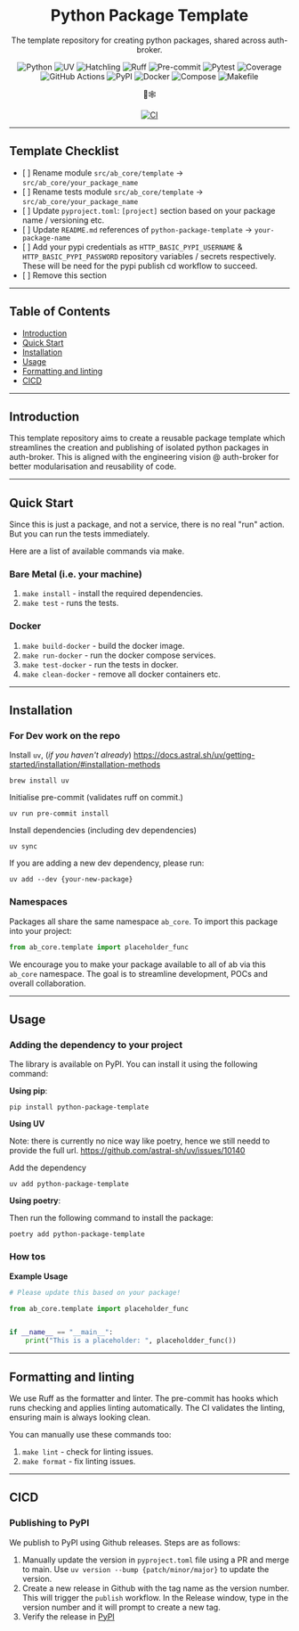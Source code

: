 <div align="center">

# Python Package Template

The template repository for creating python packages, shared across auth-broker.

![Python](https://img.shields.io/badge/Python-3.12-3670A0?style=for-the-badge&logo=python&logoColor=ffdd54)
![UV](https://img.shields.io/badge/UV-Fast-6E40C9?style=for-the-badge)
![Hatchling](https://img.shields.io/badge/Hatchling-PEP517-6E40C9?style=for-the-badge)
![Ruff](https://img.shields.io/badge/Ruff-Lint-000000?style=for-the-badge)
![Pre-commit](https://img.shields.io/badge/Pre--commit-Hooks-000000?style=for-the-badge)
![Pytest](https://img.shields.io/badge/Pytest-Unit%2BAsync-08979C?style=for-the-badge)
![Coverage](https://img.shields.io/badge/Cov-Reports-08979C?style=for-the-badge)
![GitHub Actions](https://img.shields.io/badge/Actions-CI%2FCD-F7B500?style=for-the-badge&logo=github-actions)
![PyPI](https://img.shields.io/badge/PyPI-Publish-6E40C9?style=for-the-badge)
![Docker](https://img.shields.io/badge/Docker-Builds-2496ED?style=for-the-badge&logo=docker)
![Compose](https://img.shields.io/badge/Compose-Local-2496ED?style=for-the-badge&logo=docker)
![Makefile](https://img.shields.io/badge/Makefile-Scripts-F7B500?style=for-the-badge)

🦜🕸️

[![CI](https://github.com/auth-broker/service-template/actions/workflows/ci.yaml/badge.svg?branch=main)](https://github.com/auth-broker/service-template/actions/workflows/ci.yaml)

</div>

______________________________________________________________________

## Template Checklist

- \[ \] Rename module `src/ab_core/template` ->
  `src/ab_core/your_package_name`
- \[ \] Rename tests module `src/ab_core/template` ->
  `src/ab_core/your_package_name`
- \[ \] Update `pyproject.toml`: `[project]` section based on your package name
  / versioning etc.
- \[ \] Update `README.md` references of `python-package-template` ->
  `your-package-name`
- \[ \] Add your pypi credentials as `HTTP_BASIC_PYPI_USERNAME` &
  `HTTP_BASIC_PYPI_PASSWORD` repository variables / secrets respectively. These
  will be need for the pypi publish cd workflow to succeed.
- \[ \] Remove this section

______________________________________________________________________

## Table of Contents

<!-- toc -->

- [Introduction](#introduction)
- [Quick Start](#quick-start)
- [Installation](#installation)
- [Usage](#usage)
- [Formatting and linting](#formatting-and-linting)
- [CICD](#cicd)

<!-- tocstop -->

______________________________________________________________________

## Introduction

This template repository aims to create a reusable package template which
streamlines the creation and publishing of isolated python packages in auth-broker.
This is aligned with the engineering vision @ auth-broker for better modularisation and
reusability of code.

______________________________________________________________________

## Quick Start

Since this is just a package, and not a service, there is no real "run" action.
But you can run the tests immediately.

Here are a list of available commands via make.

### Bare Metal (i.e. your machine)

1. `make install` - install the required dependencies.
1. `make test` - runs the tests.

### Docker

1. `make build-docker` - build the docker image.
1. `make run-docker` - run the docker compose services.
1. `make test-docker` - run the tests in docker.
1. `make clean-docker` - remove all docker containers etc.

______________________________________________________________________

## Installation

### For Dev work on the repo

Install `uv`, (_if you haven't already_)
https://docs.astral.sh/uv/getting-started/installation/#installation-methods

```shell
brew install uv
```

Initialise pre-commit (validates ruff on commit.)

```shell
uv run pre-commit install
```

Install dependencies (including dev dependencies)

```shell
uv sync
```

If you are adding a new dev dependency, please run:

```shell
uv add --dev {your-new-package}
```

### Namespaces

Packages all share the same namespace `ab_core`. To import this package into
your project:

```python
from ab_core.template import placeholder_func
```

We encourage you to make your package available to all of ab via this
`ab_core` namespace. The goal is to streamline development, POCs and overall
collaboration.

______________________________________________________________________

## Usage

### Adding the dependency to your project

The library is available on PyPI. You can install it using the following
command:

**Using pip**:

```shell
pip install python-package-template
```

**Using UV**

Note: there is currently no nice way like poetry, hence we still needd to
provide the full url. https://github.com/astral-sh/uv/issues/10140

Add the dependency

```shell
uv add python-package-template
```

**Using poetry**:

Then run the following command to install the package:

```shell
poetry add python-package-template
```

### How tos

**Example Usage**

```python
# Please update this based on your package!

from ab_core.template import placeholder_func


if __name__ == "__main__":
    print("This is a placeholder: ", placeholdder_func())
```

______________________________________________________________________

## Formatting and linting

We use Ruff as the formatter and linter. The pre-commit has hooks which runs
checking and applies linting automatically. The CI validates the linting,
ensuring main is always looking clean.

You can manually use these commands too:

1. `make lint` - check for linting issues.
1. `make format` - fix linting issues.

______________________________________________________________________

## CICD

### Publishing to PyPI

We publish to PyPI using Github releases. Steps are as follows:

1. Manually update the version in `pyproject.toml` file using a PR and merge to
   main. Use `uv version --bump {patch/minor/major}` to update the version.
1. Create a new release in Github with the tag name as the version number. This
   will trigger the `publish` workflow. In the Release window, type in the
   version number and it will prompt to create a new tag.
1. Verify the release in
   [PyPI](https://pypi.org/project/python-package-template/)
